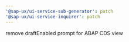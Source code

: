 ```yaml
---
'@sap-ux/ui-service-sub-generator': patch
'@sap-ux/ui-service-inquirer': patch
---
```


remove draftEnabled prompt for ABAP CDS view

